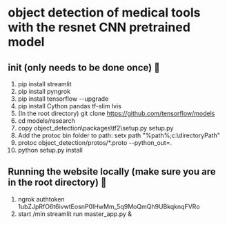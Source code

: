 # object detection of medical tools with the resnet CNN pretrained model
## init (only needs to be done once) :frog:
1. pip install streamlit
2. pip install pyngrok
3. pip install tensorflow --upgrade
4. pip install Cython pandas tf-slim lvis
5. (In the root directory) git clone https://github.com/tensorflow/models
6. cd models/research
6. copy object_detection\packages\tf2\setup.py setup.py
7. Add the protoc bin folder to path: setx path "%path%;c:\directoryPath"
8. protoc object_detection/protos/*.proto --python_out=.
9. python setup.py install

## Running the website locally (make sure you are in the root directory) :chicken:
1. ngrok authtoken 1ubZJpRfO6t6ivwtEosnP0IHwMm_5q9MoQmQh9UBkqknqFVRo
2. start /min streamlit run master_app.py &